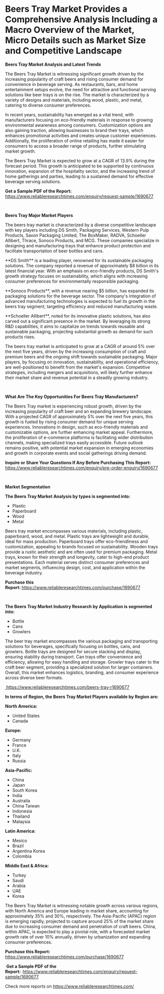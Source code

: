 <p><h1>Beers Tray Market Provides a Comprehensive Analysis Including a Macro Overview of the Market, Micro Details such as Market Size and Competitive Landscape</h1></p><p><strong>Beers Tray Market Analysis and Latest Trends</strong></p>
<p><p>The Beers Tray Market is witnessing significant growth driven by the increasing popularity of craft beers and rising consumer demand for convenience in beverage serving. As restaurants, bars, and home entertainment setups evolve, the need for attractive and functional serving solutions like beer trays is on the rise. The market is characterized by a variety of designs and materials, including wood, plastic, and metal, catering to diverse consumer preferences.</p><p>In recent years, sustainability has emerged as a vital trend, with manufacturers focusing on eco-friendly materials in response to growing environmental awareness among consumers. Customization options are also gaining traction, allowing businesses to brand their trays, which enhances promotional activities and creates unique customer experiences. Additionally, the proliferation of online retailing has made it easier for consumers to access a broader range of products, further stimulating market growth.</p><p>The Beers Tray Market is expected to grow at a CAGR of 13.9% during the forecast period. This growth is anticipated to be supported by continuous innovation, expansion of the hospitality sector, and the increasing trend of home gatherings and parties, leading to a sustained demand for effective beverage serving solutions.</p></p>
<p><strong>Get a Sample PDF of the Report:&nbsp;</strong> <a href="https://www.reliableresearchtimes.com/enquiry/request-sample/1690677?utm_campaign=2633&utm_medium=2&utm_source=Github&utm_content=ia&utm_term=26032025&utm_id=beers-tray">https://www.reliableresearchtimes.com/enquiry/request-sample/1690677</a></p>
<p>&nbsp;</p>
<p><strong>Beers Tray Major Market Players</strong></p>
<p><p>The beers tray market is characterized by a diverse competitive landscape with key players including DS Smith, Packaging Services, Western Pulp Products, Saxon Packaging Limited, The BoxMaker, RADVA, Schoeller Allibert, Thrace, Sonoco Products, and MCG. These companies specialize in designing and manufacturing trays that enhance product protection and facilitate transportation of beer bottles and cans.</p><p>**DS Smith** is a leading player, renowned for its sustainable packaging solutions. The company reported a revenue of approximately $8 billion in its latest financial year. With an emphasis on eco-friendly products, DS Smith's growth strategy focuses on sustainability, which aligns with increasing consumer preferences for environmentally responsible packaging.</p><p>**Sonoco Products**, with a revenue nearing $5 billion, has expanded its packaging solutions for the beverage sector. The company's integration of advanced manufacturing technologies is expected to fuel its growth in the beers tray segment, targeting efficiency and reduced manufacturing waste.</p><p>**Schoeller Allibert**, noted for its innovative plastic solutions, has also carved out a significant presence in the market. By leveraging its strong R&D capabilities, it aims to capitalize on trends towards reusable and sustainable packaging, projecting substantial growth as demand for such products rises.</p><p>The beers tray market is anticipated to grow at a CAGR of around 5% over the next five years, driven by the increasing consumption of craft and premium beers and the ongoing shift towards sustainable packaging. Major players, by focusing on innovation, sustainability, and operational efficiency, are well-positioned to benefit from the market's expansion. Competitive strategies, including mergers and acquisitions, will likely further enhance their market share and revenue potential in a steadily growing industry.</p></p>
<p>&nbsp;</p>
<p><strong>What Are The Key Opportunities For Beers Tray Manufacturers?</strong></p>
<p><p>The Beers Tray market is experiencing robust growth, driven by the increasing popularity of craft beer and an expanding brewery landscape. With a projected CAGR of approximately 5% over the next five years, this growth is fueled by rising consumer demand for unique serving experiences. Innovations in design, such as eco-friendly materials and customizable options, are further enhancing market appeal. Furthermore, the proliferation of e-commerce platforms is facilitating wider distribution channels, making specialized trays easily accessible. Future outlook remains positive, with potential market expansion in emerging economies and growth in corporate events and social gatherings driving demand.</p></p>
<p><strong>Inquire or Share Your Questions If Any Before Purchasing This Report:</strong> <a href="https://www.reliableresearchtimes.com/enquiry/pre-order-enquiry/1690677?utm_campaign=2633&utm_medium=2&utm_source=Github&utm_content=ia&utm_term=26032025&utm_id=beers-tray">https://www.reliableresearchtimes.com/enquiry/pre-order-enquiry/1690677</a></p>
<p>&nbsp;</p>
<p><strong>Market Segmentation</strong></p>
<p><strong>The Beers Tray Market Analysis by types is segmented into:</strong></p>
<p><ul><li>Plastic</li><li>Paperboard</li><li>Wood</li><li>Metal</li></ul></p>
<p><p>Beers tray market encompasses various materials, including plastic, paperboard, wood, and metal. Plastic trays are lightweight and durable, ideal for mass production. Paperboard trays offer eco-friendliness and customization, appealing to brands focused on sustainability. Wooden trays provide a rustic aesthetic and are often used for premium packaging. Metal trays, known for their strength and longevity, cater to high-end product presentations. Each material serves distinct consumer preferences and market segments, influencing design, cost, and application within the beverage industry.</p></p>
<p><strong>Purchase this Report:&nbsp;</strong><a href="https://www.reliableresearchtimes.com/purchase/1690677?utm_campaign=2633&utm_medium=2&utm_source=Github&utm_content=ia&utm_term=26032025&utm_id=beers-tray">https://www.reliableresearchtimes.com/purchase/1690677</a></p>
<p>&nbsp;</p>
<p><strong>The Beers Tray Market Industry Research by Application is segmented into:</strong></p>
<p><ul><li>Bottle</li><li>Cans</li><li>Growlers</li></ul></p>
<p><p>The beer tray market encompasses the various packaging and transporting solutions for beverages, specifically focusing on bottles, cans, and growlers. Bottle trays are designed for secure stacking and display, ensuring stability during transport. Can trays offer convenience and efficiency, allowing for easy handling and storage. Growler trays cater to the craft beer segment, providing a specialized solution for larger containers. Overall, this market enhances logistics, branding, and consumer experience across diverse beer formats.</p></p>
<p><a href="https://www.reliableresearchtimes.com/beers-tray-r1690677?utm_campaign=2633&utm_medium=2&utm_source=Github&utm_content=ia&utm_term=26032025&utm_id=beers-tray">&nbsp;https://www.reliableresearchtimes.com/beers-tray-r1690677</a></p>
<p><strong>In terms of Region, the Beers Tray Market Players available by Region are:</strong></p>
<p>
    <p> <strong> North America: </strong>
        <ul>
            <li>United States</li>
            <li>Canada</li>
        </ul>
        </p> 
    <p> <strong> Europe: </strong>
        <ul>
            <li>Germany</li>
            <li>France</li>
            <li>U.K.</li>
            <li>Italy</li>
            <li>Russia</li>
        </ul>
        </p> 
    <p> <strong> Asia-Pacific: </strong>
        <ul>
            <li>China</li>
            <li>Japan</li>
            <li>South Korea</li>
            <li>India</li>
            <li>Australia</li>
            <li>China Taiwan</li>
            <li>Indonesia</li>
            <li>Thailand</li>
            <li>Malaysia</li>
        </ul>
        </p> 
    <p> <strong> Latin America: </strong>
        <ul>
            <li>Mexico</li>
            <li>Brazil</li>
            <li>Argentina Korea</li>
            <li>Colombia</li>
        </ul>
        </p> 
    <p> <strong> Middle East & Africa: </strong>
        <ul>
            <li>Turkey</li>
            <li>Saudi</li>
            <li>Arabia</li>
            <li>UAE</li>
            <li>Korea</li>
        </ul>
    </p>
    </p>
<p><p>The Beers Tray Market is witnessing notable growth across various regions, with North America and Europe leading in market share, accounting for approximately 35% and 30%, respectively. The Asia-Pacific (APAC) region is emerging rapidly, projected to capture around 25% of the market share due to increasing consumer demand and penetration of craft beers. China, within APAC, is expected to play a pivotal role, with a forecasted market growth rate of over 10% annually, driven by urbanization and expanding consumer preferences.</p></p>
<p><strong>Purchase this Report: </strong><a href="https://www.reliableresearchtimes.com/purchase/1690677?utm_campaign=2633&utm_medium=2&utm_source=Github&utm_content=ia&utm_term=26032025&utm_id=beers-tray">https://www.reliableresearchtimes.com/purchase/1690677</a></p>
<p>&nbsp;<strong>Get a Sample PDF of the Report:&nbsp;&nbsp;</strong><a href="https://www.reliableresearchtimes.com/enquiry/request-sample/1690677?utm_campaign=2633&utm_medium=2&utm_source=Github&utm_content=ia&utm_term=26032025&utm_id=beers-tray">https://www.reliableresearchtimes.com/enquiry/request-sample/1690677</a></p>
<p><strong></strong></p>
<p>Check more reports on <a href="https://www.reliableresearchtimes.com/?utm_campaign=2633&utm_medium=2&utm_source=Github&utm_content=ia&utm_term=26032025&utm_id=beers-tray">https://www.reliableresearchtimes.com/</a></p>